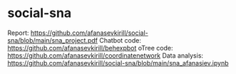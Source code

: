 # social-sna
Report: https://github.com/afanasevkirill/social-sna/blob/main/sna_project.pdf
Chatbot code: https://github.com/afanasevkirill/behexpbot
oTree code: https://github.com/afanasevkirill/coordinatenetwork
Data analysis: https://github.com/afanasevkirill/social-sna/blob/main/sna_afanasiev.ipynb
